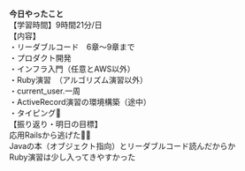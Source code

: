 **今日やったこと**<br>
【学習時間】9時間21分/日<br>
【内容】<br>
・リーダブルコード　6章〜9章まで<br>
・プロダクト開発<br>
・インフラ入門（任意とAWS以外）<br>
・Ruby演習　（アルゴリズム演習以外）<br>
・current_user.一周<br>
・ActiveRecord演習の環境構築（途中）<br>
・タイピング🍦<br>
【振り返り・明日の目標】<br>
応用Railsから逃げた🏃‍♀️<br>
Javaの本（オブジェクト指向）とリーダブルコード読んだからか<br>
Ruby演習は少し入ってきやすかった

